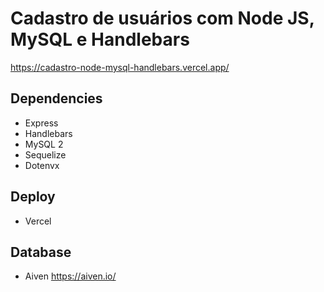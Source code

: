 # Cadastro de usuários com Node JS, MySQL e Handlebars

<a href="https://cadastro-node-mysql-handlebars.vercel.app/" target="new">https://cadastro-node-mysql-handlebars.vercel.app/</a>

## Dependencies

- Express
- Handlebars
- MySQL 2
- Sequelize
- Dotenvx

## Deploy
- Vercel

## Database
- Aiven
<a href="https://aiven.io/" target="new">https://aiven.io/</a>